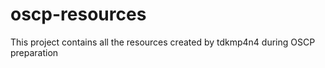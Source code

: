 # oscp-resources
This project contains all the resources created by tdkmp4n4 during OSCP preparation
